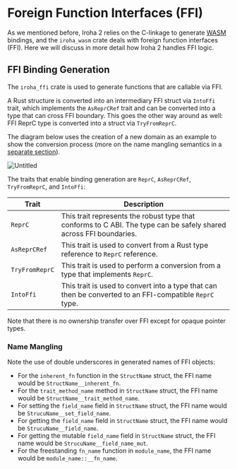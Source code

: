 # Foreign Function Interfaces (FFI)

As we mentioned before, Iroha 2 relies on the C-linkage to generate
[WASM](./wasm.md) bindings, and the `iroha_wasm` crate deals with foreign
function interfaces (FFI). Here we will discuss in more detail how Iroha 2
handles FFI logic.

## FFI Binding Generation

The `iroha_ffi` crate is used to generate functions that are callable via
FFI.

A Rust structure is converted into an intermediary FFI struct via `IntoFfi`
trait, which implements the `AsReprCRef` trait and can be converted into a
type that can cross FFI boundary. This goes the other way around as well:
FFI ReprC type is converted into a struct via `TryFromReprC`.

The diagram below uses the creation of a new domain as an example to show
the conversion process (more on the name mangling semantics in a
[separate section](#name-mangling)).

![Untitled](/img/ffi.png)

The traits that enable binding generation are `ReprC`, `AsReprCRef`,
`TryFromReprC`, and `IntoFfi`:

| Trait          | Description                                                                                                        |
| -------------- | ------------------------------------------------------------------------------------------------------------------ |
| `ReprC`        | This trait represents the robust type that conforms to C ABI. The type can be safely shared across FFI boundaries. |
| `AsReprCRef`   | This trait is used to convert from a Rust type reference to `ReprC` reference.                                     |
| `TryFromReprC` | This trait is used to perform a conversion from a type that implements `ReprC`.                                    |
| `IntoFfi`      | This trait is used to convert into a type that can then be converted to an FFI-compatible `ReprC` type.            |

Note that there is no ownership transfer over FFI except for opaque pointer
types.

### Name Mangling

Note the use of double underscores in generated names of FFI objects:

- For the `inherent_fn` function in the `StructName` struct, the FFI name
  would be `StructName__inherent_fn`.
- For the `trait_method_name` method in `StructName` struct, the FFI name
  would be `StructName__trait_method_name`.
- For setting the `field_name` field in `StructName` struct, the FFI name
  would be `StrucuName__set_field_name`.
- For getting the `field_name` field in `StructName` struct, the FFI name
  would be `StrucuName__field_name`.
- For getting the mutable `field_name` field in `StructName` struct, the
  FFI name would be `StrucuName__field_name_mut`.
- For the freestanding `fn_name` function in `module_name`, the FFI name would be
  `module_name::__fn_name`.
